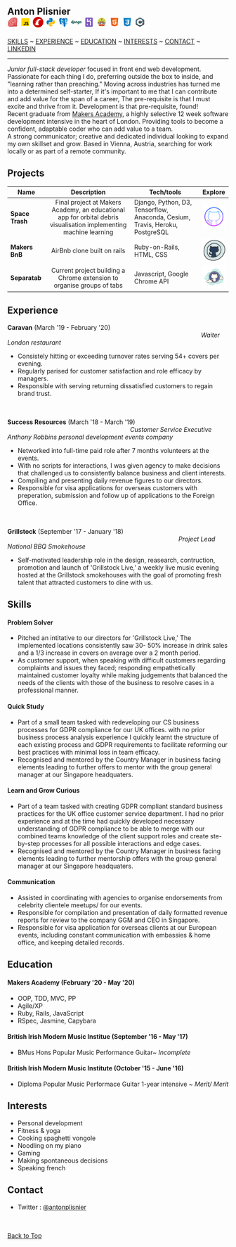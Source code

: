 ## Anton Plisnier &nbsp;&nbsp;&nbsp;&nbsp;&nbsp;&nbsp;&nbsp;&nbsp;&nbsp;&nbsp;&nbsp;&nbsp;&nbsp;&nbsp;&nbsp;&nbsp;&nbsp;&nbsp;&nbsp;&nbsp;&nbsp;&nbsp;&nbsp;&nbsp;&nbsp;&nbsp;&nbsp;&nbsp;&nbsp;&nbsp;&nbsp;&nbsp;&nbsp;&nbsp;&nbsp;&nbsp;&nbsp;&nbsp;&nbsp;&nbsp;&nbsp;&nbsp;&nbsp;&nbsp;&nbsp;&nbsp;&nbsp;&nbsp;&nbsp;&nbsp;&nbsp;&nbsp;&nbsp;&nbsp;&nbsp;&nbsp;&nbsp;&nbsp;&nbsp;&nbsp;&nbsp;&nbsp;&nbsp;&nbsp;&nbsp;&nbsp;&nbsp;&nbsp;&nbsp;&nbsp;![ruby](https://github.com/Apliz/CV/blob/draft/src/languages-tools/ruby_24.png)&nbsp;![Javascript](https://github.com/Apliz/CV/blob/draft/src/languages-tools/Javascript_24.png)&nbsp;![Rails](https://github.com/Apliz/CV/blob/draft/src/languages-tools/rails_24.png)&nbsp;![Python](https://github.com/Apliz/CV/blob/draft/src/languages-tools/python_24.png)&nbsp;![psql](https://github.com/Apliz/CV/blob/draft/src/languages-tools/psql_24.png)&nbsp;![Django](https://github.com/Apliz/CV/blob/draft/src/languages-tools/django_24.png)&nbsp;![heroku](https://github.com/Apliz/CV/blob/draft/src/languages-tools/heroku_24.png)&nbsp;![travis](https://github.com/Apliz/CV/blob/draft/src/languages-tools/travis_24.png)&nbsp;![html](https://github.com/Apliz/CV/blob/draft/src/languages-tools/html_24.png)&nbsp;![css](https://github.com/Apliz/CV/blob/draft/src/languages-tools/css_24.png)&nbsp;![cSharp](https://github.com/Apliz/CV/blob/draft/src/languages-tools/c_sharp_24.png)
[SKILLS](#Skills) ~ [EXPERIENCE](#Experience) ~ [EDUCATION](#Education) ~ [INTERESTS](#Interests) ~ [CONTACT](#Contact) ~ [LINKEDIN](https://www.linkedin.com/in/anttongp/)  

***

_Junior full-stack developer_ focused in front end web development. Passionate for each thing I do, preferring outside the box to inside, and "learning rather than preaching." Moving across industries has turned me into a determined self-starter, If it's important to me that I can contribute and add value for the span of a career, The pre-requisite is that I must excite and thrive from it. Development is that pre-requisite, found!  
Recent graduate from [Makers Academy](https://makers.tech/hire/), a highly selective 12 week software development intensive in the heart of London. Providing tools to become a confident, adaptable coder who can add value to a team.  
A strong communicator; creative and dedicated individual looking to expand my own skillset and grow. Based in Vienna, Austria, searching for work locally or as part of a remote community.  

## Projects

| Name                         | Description         | Tech/tools        | Explore |  
| ---------------------------- |:-----------------:|-----------------|:---:|
| **Space Trash**| Final project at Makers Academy, an educational app for orbital debris visualisation implementing machine learning| Django, Python, D3, Tensorflow, Anaconda, Cesium, Travis, Heroku, PostgreSQL  | <a href="https://github.com/Apliz/SpaceTrash">![SpaceTrash](https://github.com/Apliz/CV/blob/draft/src/github-logos/sleek_64.png "Shoot the Moon!")</a> |  
| **Makers BnB** | AirBnb clone built on rails  | Ruby-on-Rails, HTML, CSS | <a href="https://github.com/Apliz/MakersBnb">![MakersBnb](https://github.com/Apliz/CV/blob/draft/src/github-logos/rustic_64.png "Come fly with Me!")</a> |  
| **Separatab** | Current project building a Chrome extension to organise groups of tabs | Javascript, Google Chrome API  | <a href="https://github.com/Apliz/Separatab">![Separatab](https://github.com/Apliz/CV/blob/draft/src/github-logos/cloud_64.png "Lost no more!")</a> |  

## Experience

**Caravan** (March '19 - February '20)
&nbsp;&nbsp;&nbsp;&nbsp;&nbsp;&nbsp;&nbsp;&nbsp;&nbsp;&nbsp;&nbsp;&nbsp;&nbsp;&nbsp;&nbsp;&nbsp;&nbsp;&nbsp;&nbsp;&nbsp;&nbsp;&nbsp;&nbsp;&nbsp;&nbsp;&nbsp;&nbsp;&nbsp;&nbsp;&nbsp;&nbsp;&nbsp;&nbsp;&nbsp;&nbsp;&nbsp;&nbsp;&nbsp;&nbsp;&nbsp;&nbsp;&nbsp;&nbsp;&nbsp;&nbsp;&nbsp;&nbsp;&nbsp;&nbsp;&nbsp;&nbsp;&nbsp;&nbsp;&nbsp;&nbsp;&nbsp;&nbsp;&nbsp;&nbsp;&nbsp;&nbsp;&nbsp;&nbsp;&nbsp;&nbsp;&nbsp;&nbsp;&nbsp;&nbsp;&nbsp;&nbsp;&nbsp;&nbsp;&nbsp;&nbsp;&nbsp;&nbsp;&nbsp;&nbsp;&nbsp;&nbsp;&nbsp;&nbsp;&nbsp;&nbsp;&nbsp;&nbsp;&nbsp;&nbsp;&nbsp;&nbsp;&nbsp;&nbsp;&nbsp;&nbsp;&nbsp;&nbsp;&nbsp;&nbsp;&nbsp;&nbsp;&nbsp;&nbsp;&nbsp;&nbsp;&nbsp;&nbsp;&nbsp;&nbsp;&nbsp;&nbsp;&nbsp;_Waiter_  
_London restaurant_  
- Consistely hitting or exceeding turnover rates serving 54+ covers per evening.    
- Regularly parised for customer satisfaction and role efficacy by managers.  
- Responsible with serving returning dissatisfied customers to regain brand trust.  
  
<br><br/>
**Success Resources** (March '18 - March '19)
&nbsp;&nbsp;&nbsp;&nbsp;&nbsp;&nbsp;&nbsp;&nbsp;&nbsp;&nbsp;&nbsp;&nbsp;&nbsp;&nbsp;&nbsp;&nbsp;&nbsp;&nbsp;&nbsp;&nbsp;&nbsp;&nbsp;&nbsp;&nbsp;&nbsp;&nbsp;&nbsp;&nbsp;&nbsp;&nbsp;&nbsp;&nbsp;&nbsp;&nbsp;&nbsp;&nbsp;&nbsp;&nbsp;&nbsp;&nbsp;&nbsp;&nbsp;&nbsp;&nbsp;&nbsp;&nbsp;&nbsp;&nbsp;&nbsp;&nbsp;&nbsp;&nbsp;&nbsp;&nbsp;&nbsp;&nbsp;&nbsp;&nbsp;&nbsp;&nbsp;&nbsp;&nbsp;&nbsp;&nbsp;&nbsp;&nbsp;&nbsp;&nbsp;&nbsp;&nbsp;&nbsp;_Customer Service Executive_  
_Anthony Robbins personal development events company_  
  
- Networked into full-time paid role after 7 months volunteers at the events.   
- With no scripts for interactions, I was given agency to make decisions that challenged us to consistently balance business and client interests.  
- Compiling and presenting daily revenue figures to our directors.  
- Responsible for visa applications for overseas customers with preperation, submission and follow up of applications to the Foreign Office.  

<br><br/>
**Grillstock** (September '17 - January '18)
&nbsp;&nbsp;&nbsp;&nbsp;&nbsp;&nbsp;&nbsp;&nbsp;&nbsp;&nbsp;&nbsp;&nbsp;&nbsp;&nbsp;&nbsp;&nbsp;&nbsp;&nbsp;&nbsp;&nbsp;&nbsp;&nbsp;&nbsp;&nbsp;&nbsp;&nbsp;&nbsp;&nbsp;&nbsp;&nbsp;&nbsp;&nbsp;&nbsp;&nbsp;&nbsp;&nbsp;&nbsp;&nbsp;&nbsp;&nbsp;&nbsp;&nbsp;&nbsp;&nbsp;&nbsp;&nbsp;&nbsp;&nbsp;&nbsp;&nbsp;&nbsp;&nbsp;&nbsp;&nbsp;&nbsp;&nbsp;&nbsp;&nbsp;&nbsp;&nbsp;&nbsp;&nbsp;&nbsp;&nbsp;&nbsp;&nbsp;&nbsp;&nbsp;&nbsp;&nbsp;&nbsp;&nbsp;&nbsp;&nbsp;&nbsp;&nbsp;&nbsp;&nbsp;&nbsp;&nbsp;&nbsp;&nbsp;&nbsp;&nbsp;&nbsp;&nbsp;&nbsp;&nbsp;&nbsp;&nbsp;&nbsp;&nbsp;&nbsp;&nbsp;&nbsp;&nbsp;&nbsp;&nbsp;&nbsp;_Project Lead_  
_National BBQ Smokehouse_

- Self-motivated leadership role in the design, reasearch, contruction, promotion and launch of 'Grillstock Live,' a weekly live music evening hosted at the Grillstock smokehouses with the goal of promoting fresh talent that attracted customers to dine with us.

## Skills

#### Problem Solver

- Pitched an intitative to our directors for 'Grillstock Live,' The implemented locations consistently saw 30- 50% increase in drink sales and a 1/3 increase in covers on average over a 2 month period.
- As customer support, when speaking with difficult customers regarding complaints and issues they faced; responding empathetically maintained customer loyalty while making judgements that balanced the needs of the clients with those of the business to resolve cases in a professional manner.

#### Quick Study

- Part of a small team tasked with redeveloping our CS business processes for GDPR compliance for our UK offices. with no prior business process analysis experience I quickly learnt the structure of each existing process and GDPR requirements to facilitate reforming our best practices with minimal loss in team efficacy.
- Recognised and mentored by the Country Manager in business facing elements leading to further offers to mentor with the group general manager at our Singapore headquaters.

#### Learn and Grow Curious  

- Part of a team tasked with creating GDPR compliant standard business practices for the UK office customer service department. I had no prior experience and at the time had quickly developed necessary understanding of GDPR compliance to be able to merge with our combined teams knowledge of the client support roles and create ste-by-step processes for all possible interactions and edge cases.
- Recognised and mentored by the Country Manager in business facing elements leading to further mentorship offers with the group general manager at our Singapore headquaters.

#### Communication

- Assisted in coordinating with agencies to organise endorsements from celebrity clientele meetups/ for our events.  
- Responsible for compilation and presentation of daily formatted revenue reports for review to the company GGM and CEO in Singapore.  
- Responsible for visa application for overseas clients at our European events, including constant communication with embassies & home office, and keeping detailed records.

## Education

#### Makers Academy (February '20 - May '20)  

- OOP, TDD, MVC, PP
- Agile/XP
- Ruby, Rails, JavaScript
- RSpec, Jasmine, Capybara

#### British Irish Modern Music Institue (September '16 - May '17)

- BMus Hons Popular Music Performance Guitar~ _Incomplete_

#### British Irish Modern Music Institute (October '15 - June '16)

- Diploma Popular Music Performace Guitar 1-year intensive  ~ _Merit/ Merit_  

## Interests

- Personal development
- Fitness & yoga  
- Cooking spaghetti vongole  
- Noodling on my piano  
- Gaming  
- Making spontaneous decisions  
- Speaking french  

## Contact

- Twitter : [@antonplisnier](https://twitter.com/AntonPlisnier)  
<br><br/>

[Back to Top](#anton-plisnier)
